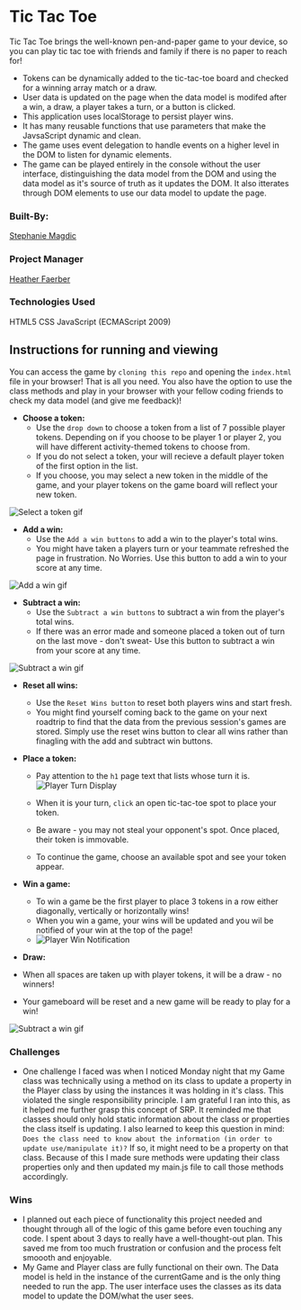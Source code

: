 
# Tic Tac Toe

Tic Tac Toe brings the well-known pen-and-paper game to your device, so you can play tic tac toe with friends and family if there is no paper to reach for! 
 * Tokens can be dynamically added to the tic-tac-toe board and checked for a winning array match or a draw. 
 * User data is updated on the page when the data model is modifed after a win, a draw, a player takes a turn, or a button is clicked.
 * This application uses localStorage to persist player wins. 
 * It has many reusable functions that use parameters that make the JavsaScript dynamic and clean.
 * The game uses event delegation to handle events on a higher level in the DOM to listen for dynamic elements.
 * The game can be played entirely in the console without the user interface, distinguishing the data model from the DOM and using the data model as it's source of truth as it updates the DOM. It also itterates through DOM elements to use our data model to update the page.



### Built-By:

[Stephanie Magdic](https://github.com/stephaniemagdic)


### Project Manager

[Heather Faerber](https://github.com/hfaerber)




### Technologies Used 

HTML5
CSS
JavaScript (ECMAScript 2009)



## Instructions for running and viewing

You can access the game by `cloning this repo` and opening the `index.html` file in your browser! That is all you need. You also have the option to use the class methods and play in your browser with your fellow coding friends to check my data model (and give me feedback)!

* **Choose a token:**  
  * Use the `drop down` to choose a token from a list of 7 possible player tokens. Depending on if you choose to be player 1 or player 2, you will have different   activity-themed tokens to choose from.
  * If you do not select a token, your will recieve a default player token of the first option in the list.
  * If you choose, you may select a new token in the middle of the game, and your player tokens on the game board will reflect your new token. 

![Select a token gif](https://i.ibb.co/NSqRWLR/recording.gif)

* **Add a win:**  
  * Use the `Add a win buttons` to add a win to the player's total wins. 
  * You might have taken a players turn or your teammate refreshed the page in frustration. No Worries. Use this button to add a win to your score at any time.

![Add a win gif](https://i.ibb.co/6ZNgXS4/add-a-win.gif)

* **Subtract a win:** 
  * Use the `Subtract a win buttons` to subtract a win from the player's total wins.
  * If there was an error made and someone placed a token out of turn on the last move - don't sweat- Use this button to subtract a win from your score at any time.

![Subtract a win gif](https://i.ibb.co/CJZdLx9/subtract-a-win.gif)

* **Reset all wins:**  
  * Use the `Reset Wins button` to reset both players wins and start fresh.
  * You might find yourself coming back to the game on your next roadtrip to find that the data from the previous session's games are stored. Simply use the reset wins button to clear all wins rather than finagling with the add and subtract win buttons. 

* **Place a token:**  
  * Pay attention to the `h1` page text that lists whose turn it is. 
  ![Player Turn Display](https://i.ibb.co/4d0Pd8f/Screen-Shot-2021-06-15-at-11-18-25-AM.png)
  
  * When it is your turn, `click` an open tic-tac-toe spot to place your token. 
  * Be aware - you may not steal your opponent's spot. Once placed, their token is immovable. 
  * To continue the game, choose an available spot and see your token appear.

* **Win a game:**  
  * To win a game be the first player to place 3 tokens in a row either diagonally, vertically or horizontally wins!
  * When you win a game, your wins will be updated and you wil be notified of your win at the top of the page! 
  * ![Player Win Notification](https://i.ibb.co/xq0Fvpg/win-notification.png)


* **Draw:**  
 * When all spaces are taken up with player tokens, it will be a draw - no winners!
 * Your gameboard will be reset and a new game will be ready to play for a win! 

![Subtract a win gif](https://i.ibb.co/CJZdLx9/subtract-a-win.gif)


### Challenges 
 * One challenge I faced was when I noticed Monday night that my Game class was technically using a method on its class to update a property in the Player class by using the instances it was holding in it's class. This violated the single responsibility principle. I am grateful I ran into this, as it helped me further grasp this concept of SRP. It reminded me that classes should only hold static information about the class or properties the class itself is updating. I also learned to keep this question in mind: `Does the class need to know about the information (in order to update use/manipulate it)?` If so, it might need to be a property on that class. Because of this I made sure methods were updating their class properties only and then updated my main.js file to call those methods accordingly.
 
### Wins
 * I planned out each piece of functionality this project needed and thought through all of the logic of this game before even touching any code. I spent about 3 days to really have a well-thought-out plan. This saved me from too much frustration or confusion and the process felt smoooth and enjoyable.
 * My Game and Player class are fully functional on their own. The Data model is held in the instance of the currentGame and is the only thing needed to run the app. The user interface uses the classes as its data model to update the DOM/what the user sees.

